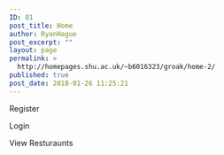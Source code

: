 ```yaml
---
ID: 81
post_title: Home
author: RyanHague
post_excerpt: ""
layout: page
permalink: >
  http://homepages.shu.ac.uk/~b6016323/groak/home-2/
published: true
post_date: 2018-01-26 11:25:21
---
```

Register

Login

View Resturaunts